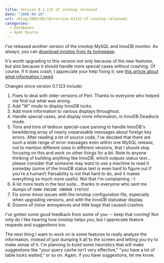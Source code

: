```yaml
---
title: Version 0.1.132 of innotop released
date: "2006-08-10"
url: /blog/2006/08/10/version-01132-of-innotop-released/
categories:
  - Databases
  - Open Source
---
```

I've released another version of the innotop MySQL and InnoDB monitor. As always, you can [download innotop from its homepage][1].

It's worth upgrading to this version not only because of the new features, but also because it should handle more special cases without crashing. Of course, if it does crash, I appreciate your help fixing it; see [this article about what information I need][2].

Changes since version 0.1.123 include:

1.  Fixes to deal with older versions of Perl. Thanks to everyone who helped me find out what was wrong.
2.  Add "W" mode to display InnoDB locks.
3.  Add more information to various displays throughout.
4.  Handle special cases, and display more information, in InnoDB Deadlock mode.
5.  Tons and tons of tedious special-case parsing to handle InnoDB's bewildering array of nearly unparseable messages about foreign key errors. After reading a lot of source code, I've decided that there are such a wide range of error messages even within one MySQL release, not to mention different ones in different versions, that I should stop focusing on this and work on other things for a bit. Note to anyone thinking of building anything like InnoDB, which outputs status text... please consider that someone may want to use a machine to read it someday (some of the InnoDB status text is even hard to figure out if you're a human!) Parsability is not that hard to do, and it makes everything so much more useful. Not that I'm complaining :-)
6.  A lot more tests in the test suite... thanks to everyone who sent me dumps of `SHOW ENGINE INNODB STATUS`!
7.  Fix some minor issues with the innotop configuration file, especially when upgrading versions, and with the InnoDB statusbar display.
8.  Dozens of minor annoyances and little bugs that caused crashes.

I've gotten some good feedback from some of you -- keep that coming! Not only do I like hearing how innotop helps you, but I appreciate feature requests and suggestions too.

The next thing I want to work on is some features to really analyze the information, instead of just dumping it all to the screen and letting you try to make sense of it. I'm planning to build some heuristics that will make suggestions like "your query cache isn't very effective," "you have a lot of table locks waited," or so on. Again, if you have suggestions, let me know.

 [1]: http://www.xaprb.com/innotop/
 [2]: http://www.xaprb.com/blog/2006/08/02/what-to-do-when-innotop-crashes/
